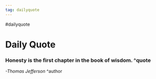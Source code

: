 ```yaml
---
tag: dailyquote
---
```


#dailyquote

# Daily Quote

### Honesty is the first chapter in the book of wisdom. ^quote
*-Thomas Jefferson* ^author
